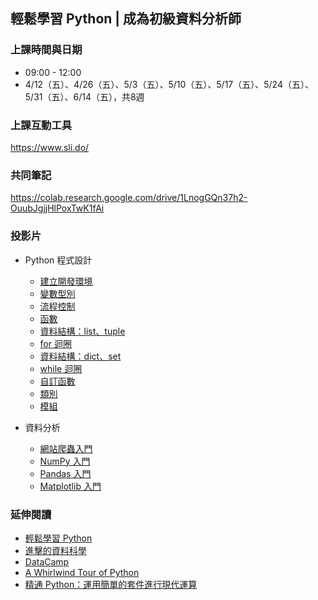 ## 輕鬆學習 Python | 成為初級資料分析師

### 上課時間與日期

- 09:00 - 12:00
- 4/12（五）、4/26（五）、5/3（五）、5/10（五）、5/17（五）、5/24（五）、5/31（五）、6/14（五），共8週

### 上課互動工具

<https://www.sli.do/>

### 共同筆記

<https://colab.research.google.com/drive/1LnogGQn37h2-OuubJgjjHlPoxTwK1fAi>

### 投影片

- Python 程式設計

    - [建立開發環境](http://yaojenkuo.io/py_prg/dev_env.slides.html)
    - [變數型別](http://yaojenkuo.io/py_prg/variable_types.slides.html)
    - [流程控制](http://yaojenkuo.io/py_prg/control_statement.slides.html)
    - [函數](http://yaojenkuo.io/py_prg/function.slides.html)
    - [資料結構：list、tuple](http://yaojenkuo.io/py_prg/data_structures_list_tuple.slides.html)
    - [for 迴圈](http://yaojenkuo.io/py_prg/for_loop.slides.html)
    - [資料結構：dict、set](http://yaojenkuo.io/py_prg/data_structures_dict_set.slides.html)
    - [while 迴圈](http://yaojenkuo.io/py_prg/while_loop.slides.html)
    - [自訂函數](http://yaojenkuo.io/py_prg/function_adv.slides.html)
    - [類別](https://yaojenkuo.github.io/py_prg/class.slides.html)
    - [模組](https://yaojenkuo.github.io/py_prg/modules.slides.html)

- 資料分析
    - [網站爬蟲入門](01-Web-Scraping-101.slides.html)
    - [NumPy 入門](02-Numpy-101.slides.html)
    - [Pandas 入門](03-Pandas-101.slides.html)
    - [Matplotlib 入門](04-Matplotlib-Pyplot-101.slides.html)

### 延伸閱讀

- [輕鬆學習 Python](https://www.datainpoint.com/python-essentials/)
- [進擊的資料科學](https://www.datainpoint.com/data-science-in-action/)
- [DataCamp](https://www.datacamp.com/courses/tech:python?tap_a=5644-dce66f&tap_s=194899-1fb421)
- [A Whirlwind Tour of Python](https://www.oreilly.com/library/view/a-whirlwind-tour/9781492037859/)
- [精通 Python：運用簡單的套件進行現代運算](https://www.books.com.tw/products/0010690075)